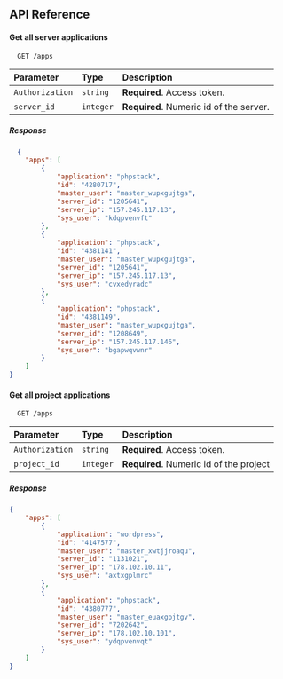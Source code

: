 
## API Reference

#### Get all server applications
```http
  GET /apps
```

| Parameter       | Type     | Description                                 |
| :-------------- | :------- | :------------------------------------------ |
| `Authorization` | `string` | **Required**. Access token. |
| `server_id`     | `integer` | **Required**. Numeric id of the server.|

##### Response
```json
  {
    "apps": [
        {
            "application": "phpstack",
            "id": "4280717",
            "master_user": "master_wupxgujtga",
            "server_id": "1205641",
            "server_ip": "157.245.117.13",
            "sys_user": "kdqpvenvft"
        },
        {
            "application": "phpstack",
            "id": "4381141",
            "master_user": "master_wupxgujtga",
            "server_id": "1205641",
            "server_ip": "157.245.117.13",
            "sys_user": "cvxedyradc"
        },
        {
            "application": "phpstack",
            "id": "4381149",
            "master_user": "master_wupxgujtga",
            "server_id": "1208649",
            "server_ip": "157.245.117.146",
            "sys_user": "bgapwqvwnr"
        }
    ]
}
```


#### Get all project applications
```http
  GET /apps
```

| Parameter       | Type     | Description                                 |
| :-------------- | :------- | :------------------------------------------ |
| `Authorization` | `string` | **Required**. Access token. |
| `project_id`    | `integer` | **Required**. Numeric id of the project    |

##### Response
```json
{
    "apps": [
        {
            "application": "wordpress",
            "id": "4147577",
            "master_user": "master_xwtjjroaqu",
            "server_id": "1131021",
            "server_ip": "178.102.10.11",
            "sys_user": "axtxgplmrc"
        },
        {
            "application": "phpstack",
            "id": "4380777",
            "master_user": "master_euaxgpjtgv",
            "server_id": "7202642",
            "server_ip": "178.102.10.101",
            "sys_user": "ydqpvenvqt"
        }
    ]
}
```